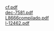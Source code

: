 <a href="http://docs.google.com/viewer?url=https://github.com/arthurfelixgr/tcc/raw/master/leis/cf.pdf" target="_blank">cf.pdf</a><br>
<a href="http://docs.google.com/viewer?url=https://github.com/arthurfelixgr/tcc/raw/master/leis/dec-7581.pdf" target="_blank">dec-7581.pdf</a><br>
<a href="http://docs.google.com/viewer?url=https://github.com/arthurfelixgr/tcc/raw/master/leis/L8666compilado.pdf" target="_blank">L8666compilado.pdf</a><br>
<a href="http://docs.google.com/viewer?url=https://github.com/arthurfelixgr/tcc/raw/master/leis/l-12462.pdf" target="_blank">l-12462.pdf</a><br>

